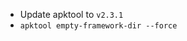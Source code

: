 <ul>
    <li>Update apktool to <code>v2.3.1</code></li>
    <li><code>apktool empty-framework-dir --force</code></li>
</ul>